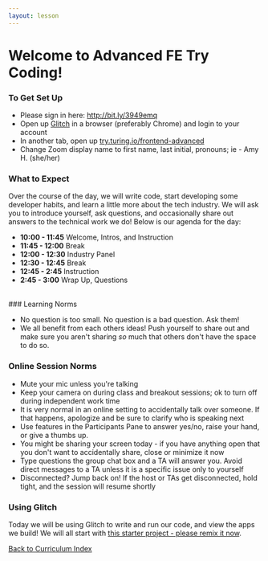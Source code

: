```yaml
---
layout: lesson
---
```


# Welcome to Advanced FE Try Coding!

### To Get Set Up

- Please sign in here: <a target="blank" href="http://bit.ly/3949emq"> http://bit.ly/3949emq</a>
- Open up <a target="blank" href="http://codepen.io/">Glitch</a> in a browser (preferably Chrome) and login to your account
- In another tab, open up <a target="blank" href="https://try.turing.io/frontend-advanced">try.turing.io/frontend-advanced</a>
- Change Zoom display name to first name, last initial, pronouns; ie - Amy H. (she/her)

### What to Expect

Over the course of the day, we will write code, start developing some developer habits, and learn a little more about the tech industry.  We will ask you to introduce yourself, ask questions, and occasionally share out answers to the technical work we do! Below is our agenda for the day:

- **10:00 - 11:45** Welcome, Intros, and Instruction
- **11:45 - 12:00** Break
- **12:00 - 12:30** Industry Panel
- **12:30 - 12:45** Break
- **12:45 - 2:45**  Instruction
- **2:45 - 3:00**  Wrap Up, Questions

<br>
### Learning Norms

- No question is too small. No question is a bad question. Ask them!
- We all benefit from each others ideas! Push yourself to share out and make sure you aren't sharing _so_ much that others don't have the space to do so.

### Online Session Norms

- Mute your mic unless you're talking
- Keep your camera on during class and breakout sessions; ok to turn off during independent work time
- It is very normal in an online setting to accidentally talk over someone. If that happens, apologize and be sure to clarify who is speaking next
- Use features in the Participants Pane to answer yes/no, raise your hand, or give a thumbs up.
- You might be sharing your screen today - if you have anything open that you don't want to accidentally share, close or minimize it now
- Type questions the group chat box and a TA will answer you. Avoid direct messages to a TA unless it is a specific issue only to yourself
- Disconnected? Jump back on! If the host or TAs get disconnected, hold tight, and the session will resume shortly

### Using Glitch

Today we will be using Glitch to write and run our code, and view the apps we build! We will all start with [this starter project - please remix it now](https://glitch.com/edit/#!/try-coding-advanced-starter).

<a href="../">Back to Curriculum Index</a>
